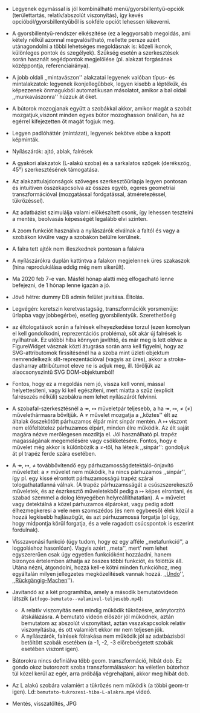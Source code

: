  - Legyenek egymással is jól kombinálható menü/gyorsbillentyű-opciók (területtartás, relatív/abszolút viszonyítás), így kevés opcióból/gyorsbillentyűből is sokféle opciót lehessen kikeverni.
 - A gyorsbillentyű-rendszer elkészítése (ez a leggyorsabb megoldás, ami kétely nélkül azonnal megvalósítható, mellette persze azért utánagondolni a többi lehetséges megoldásnak is: közeli ikonok, különleges pontok és szegélyek). Szükség esetén a szerkesztések során használt segédpontok megjelölése (pl. alakzat forgásának középpontja, referenciairánya).
 - A jobb oldali ,,mintavászon'' alakzatai legyenek valóban típus- és mintalakzatok: legyenek ikonjellegűbbek, legyen kisebb a léptékük, és képezzenek önmagukból automatikusan másolatot, amikor a bal oldali ,,munkavászonra'' húzzuk át őket.
 - A bútorok mozogjanak együtt a szobákkal akkor, amikor magát a szobát mozgatjuk,viszont minden egyes bútor mozoghasson önállóan, ha az egérrel kifejezetten őt magát fogjuk meg.
 - Legyen padlóháttér (mintázat), legyenek bekötve ebbe a kapott képminták.
 - Nyílászárók: ajtó, ablak, falrések
 - A gyakori alakzatok (L-alakú szoba) és a sarkalatos szögek (derékszög, 45°) szerkesztésének támogatása.
 - Az alakzattulajdonságok szöveges szerkesztőűrlapja legyen pontosan és intuitíven összekapcsolva az összes egyéb, egeres geometriai transzformációval (mozgatással fordgatással, átméretezéssel, tükrözéssel).
 - Az adatbázist szimulálja valami előkészített csonk, így lehessen tesztelni a mentés, beolvasás képességét legalább elvi szinten.


 - A zoom funkciót használva a nyílászárók elválnak a faltól és vagy a szobákon kívülre vagy a szobákon belülre kerülnek.
 - A falra tett ajtók nem illeszkednek pontosan a falakra
 - A nyílászárókra duplán kattintva a falakon megjelennek üres szakaszok (hina reprodukálása eddig még nem sikerült).
 - Ma 2020 feb 7-e van. Másfél hónap alatti még elfogadható lenne befejezni, de 1 hónap lenne igazán a jó.
 - Jövő hétre: dummy DB admin felület javítása. Éltolás.
 - Legvégén: keretszin keretvastagság, transzformációk yorsmenüje: ürlapba vagy jobbegérbe), esetleg gyorsbilentyűk. Szerethetőség

 -  az éltologatások során a falrések elheyezkedése  torzul (ezen komolyan el kell gondolkodni, reprezentációs probléma), sőt akár új falrések is nyílhatnak. Ez utóbbi hiba könnyen javíthtó, és már meg is lett oldva: a FigureWidget vásznak közti átugrása során arra kell figyelni, hogy az SVG-attributomok firssítésénél ha a szoba mint üzleti objektum nemrendelkezik slit-reprezentációval (vagyis az üres), akkor a stroke-dasharray attribútumot eleve ne is adjuk meg, ill. töröljük az alaocsonyszintű SVG DOM-objektumból!
   - Fontos, hogy ez a megoldás nem jó, vissza kell vonni, mással helyettesíteni, vagy ki kell egészíteni, mert miatta a szűz (explicit falrésezés nélküli) szobákra nem lehet nyílászárót felvinni.

 - A szobafal-szerkesztésnél a ↠, ↦ műveletpár teljesebb, a ha ↠, ↦, ≠ (&ne;) művelethármasra bővítjük. A ≠ művelet mozgatja a ,,köztes'' élt az általak összekötött párhuzamos élpár mint sínpár mentén. A ↦ viszont nem előfeltételez párhuzamos élpárt, minden élre működik. Az élt saját magára nézve merőlegesen mozdítja el. Jól használható pl. trapéz magasságának megemelésére vagy csökketésére. Fontos, hogy e művelet még akkor is különbözik a ≠-től, ha létezik ,,sínpár'': gondoljuk át pl trapéz ferde szára esetében.

 - A ↠, ↦, ≠ továbbővítendő egy párhuzamosságdetektáló-önjavító művelettel: a ≠ művelet nem működik, ha nincs párhuzamos ,,sínpár'', így pl. egy kissé elrontott párhuzamosságú trapéz szárai tologathatatlanná válnak. (A trapéz párhuzamsságát a csúszszerekesztő műveletek, és az észrkesztő műveletekből pedig  a ↦ képes elrontani, és szabad szemmel a dolog lényegében helyreállíthatatlan). A = művelet vagy detektálná a közel párhuzamos élpárokat, vagy pedig adott élhezmegkeresi a vele nem szomszédos (és nem egybeeső) élek közül a hozzá legkisebb hajlászögűt, és azt párhuzamossá forgatja (pl úgy, hogy midpontja körül forgatja, és a vele ragadott csúcspontok is eszerint fordulnak).

 - Visszavonási funkció (úgy tudom, hogy ez egy afféle ,,metafunkció'', a loggoláshoz hasonlóan). Vagyis azért ,,meta'', mert' nem lehet egyszererűen csak úgy egyetlen funkcióként hozzáadni, hanem bizonyos értelemben áthatja az összes többi funkciót, és fölöttük áll. Utána nézni, átgondolni, hozzá kell-e kötni minden funkcióhoz, meg egyáltalán milyen jellegzetes megközelítések vannak hozzá. ,,[Undo](https://en.wikipedia.org/wiki/Undo)'', ,,[Rückgängig-Machen](https://de.wikipedia.org/wiki/Undo)'').

 - Javítandó az a két programhiba, amely a második bemutatóvideón látszik (`atfogo-bemutato--valamivel-teljesebb.mp4`):
   - A relatív viszonyítás nem mindig működik tükrözésre, aránytorzító átskálázásra. A bemutató videón először jól működnek, aztán bemutatom az abszolút viszonyítást, aztán vsszakapcsolok relatív viszonyításba, és ott valamiért ekkor mr nem teljesen jók.
   - A nyílászárók, falrések fölrakása nem működik jól az adatbázisból betöltött szobák esetében (a -1, -2, -3 előrebeégetett szobák esetében viszont igen).

 - Bútorokra nincs definiálva több geom. transzformáció, hibát dob. Ez gondo okoz butorozott szoba transzformálásakor: ha véletlen bútorhoz túl közel kerül az egér, arra próbálja végrehajtani, akkor meg hibát dob.
 - Az L alakú szobára valamiért a tükrözés nem működik (a többi geom-tr igen). Ld: `bemutato-tukrozesi-hiba-L-alakra.mp4` videó.

 - Mentés, visszatöltés, JPG
